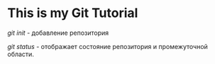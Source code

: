 # This is my Git Tutorial

*git init* - добавление репозитория

*git status* - отображает состояние репозитория и промежуточной области.